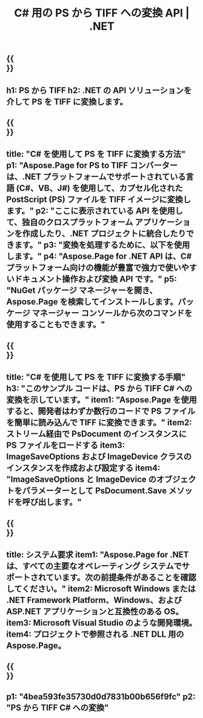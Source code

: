 ﻿---
translation: true
template: /_templates/_conversion-child-net.md
title: C# 用の PS から TIFF への変換 API |  .NET
url: /net/conversion/ps-to-tiff/
description: PS から TIFF C# への変換のサンプル コード。 VB.NET、Asp.NET、または任意の .NET ベースのアプリケーション内でバッチ PS ファイルを TIFF に変換するための API サンプル コードを使用します。
informat: PS
outformat: TIFF
otherformats: XPS EPS
---

{{<section banner>}}
---
h1: PS から TIFF
h2: .NET の API ソリューションを介して PS を TIFF に変換します。
---

{{<section overview>}}
---
title: "C# を使用して PS を TIFF に変換する方法"
p1: "Aspose.Page for PS to TIFF コンバーターは、.NET プラットフォームでサポートされている言語 (C#、VB、J#) を使用して、カプセル化された PostScript (PS) ファイルを TIFF イメージに変換します。"
p2: "ここに表示されている API を使用して、独自のクロスプラットフォーム アプリケーションを作成したり、.NET プロジェクトに統合したりできます。"
p3: "変換を処理するために、以下を使用します。"
p4: "Aspose.Page for .NET API は、C# プラットフォーム向けの機能が豊富で強力で使いやすいドキュメント操作および変換 API です。"
p5: "NuGet パッケージ マネージャーを開き、Aspose.Page を検索してインストールします。パッケージ マネージャー コンソールから次のコマンドを使用することもできます。"
---

{{<section feature1>}}
---
title: "C# を使用して PS を TIFF に変換する手順"
h3: "このサンプル コードは、PS から TIFF C# への変換を示しています。"
item1: "Aspose.Page を使用すると、開発者はわずか数行のコードで PS ファイルを簡単に読み込んで TIFF に変換できます。"
item2: ストリーム経由で PsDocument のインスタンスに PS ファイルをロードする
item3: ImageSaveOptions および ImageDevice クラスのインスタンスを作成および設定する
item4: "ImageSaveOptions と ImageDevice のオブジェクトをパラメーターとして PsDocument.Save メソッドを呼び出します。"
---

{{<section feature2>}}
---
title: システム要求
item1: "Aspose.Page for .NET は、すべての主要なオペレーティング システムでサポートされています。次の前提条件があることを確認してください。"
item2: Microsoft Windows または .NET Framework Platform、Windows、および ASP.NET アプリケーションと互換性のある OS。
item3: Microsoft Visual Studio のような開発環境。
item4: プロジェクトで参照される .NET DLL 用の Aspose.Page。
---

{{<section gist>}}
---
p1: "4bea593fe35730d0d7831b00b656f9fc"
p2: "PS から TIFF C# への変換"
---

